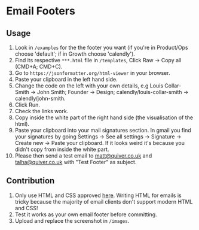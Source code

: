 # Email Footers

## Usage

1. Look in `/examples` for the the footer you want (if you're in Product/Ops choose 'default'; if in Growth choose 'calendly').
2. Find its respective `***.html` file in `/templates`, Click Raw -> Copy all (CMD+A; CMD+C).
3. Go to `https://jsonformatter.org/html-viewer` in your browser.
4. Paste your clipboard in the left hand side.
5. Change the code on the left with your own details, e.g Louis Collar-Smith -> John Smith; Founder -> Design; calendly/louis-collar-smith -> calendly/john-smith.
6. Click Run.
7. Check the links work.
8. Copy inside the white part of the right hand side (the visualisation of the html). 
9. Paste your clipboard into your mail signatures section. In gmail you find your signatures by going Settings -> See all settings -> Signature -> Create new -> Paste your clipboard. If it looks weird it's because you didn't copy from inside the white part.
10. Please then send a test email to matt@quiver.co.uk and talha@quiver.co.uk with "Test Footer" as subject.

## Contribution

1. Only use HTML and CSS approved [here](https://www.campaignmonitor.com/css/). Writing HTML for emails is tricky because the majority of email clients don't support modern HTML and CSS!
2. Test it works as your own email footer before committing.
3. Upload and replace the screenshot in `/images`.
